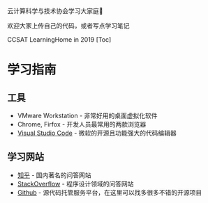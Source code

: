 云计算科学与技术协会学习大家庭🎄

欢迎大家上传自己的代码，或者写点学习笔记

CCSAT LearningHome in 2019
[Toc]
# 学习指南

## 工具
- VMware Workstation - 非常好用的桌面虚拟化软件
- Chrome, Firfox - 开发人员最常用的两款浏览器
- [Visual Studio Code](https://code.visualstudio.com) - 微软的开源且功能强大的代码编辑器


## 学习网站
- [知乎](https://www.zhihu.com) - 国内著名的问答网站
- [StackOverflow](https://stackoverflow.com) - 程序设计领域的问答网站
- [Github](https://github.com) - 源代码托管服务平台，在这里可以找多很多不错的开源项目